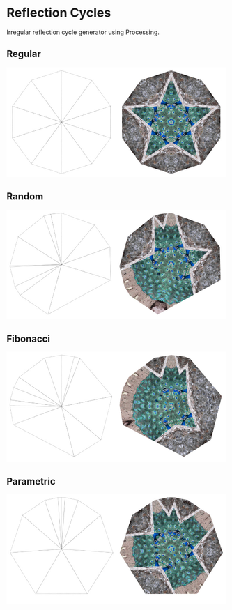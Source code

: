 # Reflection Cycles

Irregular reflection cycle generator using Processing.

## Regular
![Regular reflection example (left) and sector diagram (right)](https://raw.githubusercontent.com/aaron-keenan/reflection_cycles/master/documentation/images/regular.jpg)

## Random
![Irregular reflection example with random sector angles (left) and sector diagram (right)](https://raw.githubusercontent.com/aaron-keenan/reflection_cycles/master/documentation/images/random.jpg)

## Fibonacci
![Irregular reflection example with sector angles based on Fibonacci numbers (left) and sector diagram (right)](https://raw.githubusercontent.com/aaron-keenan/reflection_cycles/master/documentation/images/fibonacci.jpg)

## Parametric
![Irregular reflection example with sector angles based on a sin curve (left) and sector diagram (right)](https://raw.githubusercontent.com/aaron-keenan/reflection_cycles/master/documentation/images/parametric.jpg)
